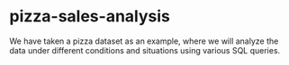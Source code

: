 # pizza-sales-analysis
We have taken a pizza dataset as an example,   where we will analyze the data under different   conditions and situations   using various SQL queries.
